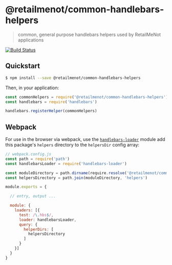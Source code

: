 @retailmenot/common-handlebars-helpers
======================================

> common, general purpose handlebars helpers used by RetailMeNot applications

[![Build Status](https://travis-ci.org/RetailMeNotSandbox/common-handlebars-helpers.svg?branch=master)](https://travis-ci.org/RetailMeNotSandbox/common-handlebars-helpers)

## Quickstart
```sh
$ npm install --save @retailmenot/common-handlebars-helpers
```

Then, in your application:

```js
const commonHelpers = require('@retailmenot/common-handlebars-helpers')
const handlebars = require('handlebars')

handlebars.registerHelper(commonHelpers)
```


## Webpack
For use in the browser via webpack, use the [`handlebars-loader`] module add
this package's `helpers` directory to the `helpersDir` config array:

```js
// webpack.config.js
const path = require('path')
const handlebarsLoader = require('handlebars-loader')

const moduleDirectory = path.dirname(require.resolve('@retailmenot/common-handlebars-helpers'))
const helpersDirectory = path.join(moduleDirectory, 'helpers')

module.exports = {

  // entry, output ...

  module: {
    loaders: [{
      test: /\.hbs$/,
      loader: handlebarsLoader,
      query: {
        helperDirs: [
          helpersDirectory
        ]
      }
    }]
  }
}
```


[`handlebars-loader`]: https://github.com/pcardune/handlebars-loader
